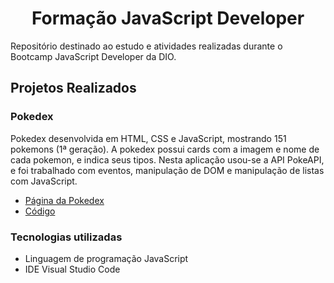 <h1 align="center"> Formação JavaScript Developer</h1>

Repositório destinado ao estudo e atividades realizadas durante o Bootcamp JavaScript Developer da DIO.

## Projetos Realizados

### Pokedex
Pokedex desenvolvida em HTML, CSS e JavaScript, mostrando 151 pokemons (1ª geração). A pokedex possui cards com a imagem e nome de cada pokemon, e indica seus tipos. Nesta aplicação usou-se a API PokeAPI, e foi trabalhado com eventos, manipulação de DOM e manipulação de listas com JavaScript. 

- [Página da Pokedex](https://pokedex-livid-beta.vercel.app/)
- [Código](https://github.com/carolinacastilhos/JS_developer_DIO/tree/main/Aula%2007%20-%20Desenvolvimento%20Web%20com%20JS)

### Tecnologias utilizadas

- Linguagem de programação JavaScript
- IDE Visual Studio Code

